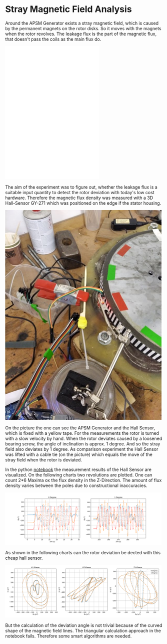 # Stray Magnetic Field Analysis

Around the APSM Generator exists a stray magnetic field, which is caused by the permanent magnets on the rotor disks. So it moves with the magnets when the rotor revolves. The leakage flux is the part of the magnetic flux, that doesn't pass the coils as the main flux do.

<img src="./Stray_Field_Analysis/Streufluss_en1.svg" width="300" />

The aim of the experiment was to figure out, whether the leakage flux is a suitable input quantity to detect the rotor deviation with today's low cost hardware.
Therefore the magnetic flux density was measured with a 3D Hall-Sensor GY-271 which was positioned on the edge if the stator housing.

<img src="./measurement_data/StrayField/HallSensorUKabelbinder.jpg" width="500" />

On the picture the one can see the APSM Generator and the Hall Sensor, which is fixed with a yellow tape. For the measurements the rotor is turned with a slow velocity by hand. When the rotor deviates caused by a loosened bearing screw, the angle of inclination is approx. 1 degree. And so the stray field also deviates by 1 degree. As comparison experiment the Hall Sensor was lifted with a cable tie (on the picture) which equals the move of the stray field when the rotor is deviated.

In the python [notebook](./Stray_Field_Analysis/MagneticStrayFieldAnalysis.ipynb) the measurement results of the Hall Sensor are visualized.
On the following charts two revolutions are plotted. One can count 2*6 Maxima ox the flux density in the Z-Direction. The amount of flux density varies between the poles due to constructional inaccuracies.

<img src="./Stray_Field_Analysis/20210310_1D_Hall_alle_KOS_MA.svg" width="500" />

As shown in the following charts can the rotor deviation be dected with this cheap hall sensor.

<img src="./Stray_Field_Analysis/20210310_2D_Hall_alle_KOS_MA.svg" width="500" />

But the calculation of the deviation angle is not trivial because of the curved shape of the magnetic field lines. The triangular calculation approach in the notebook fails.
Therefore some smart algorithms are needed.